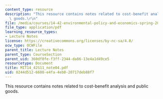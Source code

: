```yaml
---
content_type: resource
description: "This resource contains notes related to cost-benefit analysis and public\
  \ goods.\r\n"
file: /media/courses/14-42-environmental-policy-and-economics-spring-2011/8244d5126608e4fa4eb020717deb88f7_MIT14_42S11_note04.pdf
file_type: application/pdf
learning_resource_types:
- Lecture Notes
license: https://creativecommons.org/licenses/by-nc-sa/4.0/
ocw_type: OCWFile
parent_title: Lecture Notes
parent_type: CourseSection
parent_uid: 360df0fe-f3ff-2344-da86-13e4a1d49ce5
resourcetype: Document
title: MIT14_42S11_note04.pdf
uid: 8244d512-6608-e4fa-4eb0-20717deb88f7
---
```

This resource contains notes related to cost-benefit analysis and public goods.

